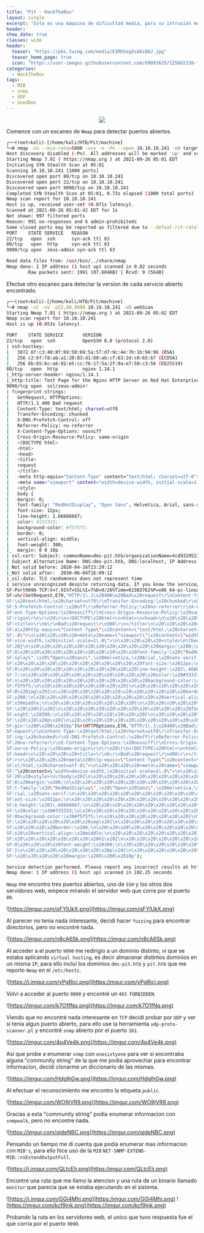 ```yaml
---
title: "Pit - HackTheBox"
layout: single
excerpt: "Esta es una máquina de dificultad media, para su intrusión me aproveché de un MIB por SNMP para enumerar, encontré un usuario y una ruta del servidor web, me reporto un panel de control y accedí con michelle de usuario y contraseña, pude subir una 'webshell' aprovechando un exploit del panel, conseguí escalar privilegios aprovechando un binario que se ejecutaba al escanear SNMP con un MIB."
header:
show_date: true
classes: wide
header:
  teaser: "https://pbs.twimg.com/media/E1Mh5ogXsAAiBAJ.jpg"
  teaser_home_page: true
  icon: "https://user-images.githubusercontent.com/69093629/125662338-fd8b3b19-3a48-4fb0-b07c-86c047265082.png"
categories:
  - HackTheBox
tags:
  - MIB
  - snmp
  - UDP
  - SeedDms
---
```


<p align="center">
<img src="https://pbs.twimg.com/media/E1Mh5ogXsAAiBAJ.jpg">
</p>

Comence con un escaneo de `Nmap` para detectar puertos abiertos.

```bash
┌──(root💀kali)-[/home/kali/HTB/Pit/machine]
└─# nmap -sS --min-rate=5000 -vvv -n -Pn --open 10.10.10.241 -oN targeted
Host discovery disabled (-Pn). All addresses will be marked 'up' and scan times will be slower.
Starting Nmap 7.91 ( https://nmap.org ) at 2021-09-26 05:01 EDT
Initiating SYN Stealth Scan at 05:01
Scanning 10.10.10.241 [1000 ports]
Discovered open port 80/tcp on 10.10.10.241
Discovered open port 22/tcp on 10.10.10.241
Discovered open port 9090/tcp on 10.10.10.241
Completed SYN Stealth Scan at 05:01, 0.73s elapsed (1000 total ports)
Nmap scan report for 10.10.10.241
Host is up, received user-set (0.071s latency).
Scanned at 2021-09-26 05:01:42 EDT for 1s
Not shown: 997 filtered ports
Reason: 991 no-responses and 6 admin-prohibiteds
Some closed ports may be reported as filtered due to --defeat-rst-ratelimit
PORT 	STATE SERVICE	REASON
22/tcp   open  ssh    	syn-ack ttl 63
80/tcp   open  http   	syn-ack ttl 63
9090/tcp open  zeus-admin syn-ack ttl 63

Read data files from: /usr/bin/../share/nmap
Nmap done: 1 IP address (1 host up) scanned in 0.82 seconds
       	Raw packets sent: 1991 (87.604KB) | Rcvd: 9 (564B)
```

Efectue otro escaneo para detectar la version de cada servicio abierto encontrado.

```bash
┌──(root💀kali)-[/home/kali/HTB/Pit/machine]
└─# nmap -sC -sV -p22,80,9090 10.10.10.241 -oN webScan              	 
Starting Nmap 7.91 ( https://nmap.org ) at 2021-09-26 05:02 EDT
Nmap scan report for 10.10.10.241
Host is up (0.053s latency).

PORT 	STATE SERVICE     	VERSION
22/tcp   open  ssh         	OpenSSH 8.0 (protocol 2.0)
| ssh-hostkey:
|   3072 6f:c3:40:8f:69:50:69:5a:57:d7:9c:4e:7b:1b:94:96 (RSA)
|   256 c2:6f:f8:ab:a1:20:83:d1:60:ab:cf:63:2d:c8:65:b7 (ECDSA)
|_  256 6b:65:6c:a6:92:e5:cc:76:17:5a:2f:9a:e7:50:c3:50 (ED25519)
80/tcp   open  http        	nginx 1.14.1
|_http-server-header: nginx/1.14.1
|_http-title: Test Page for the Nginx HTTP Server on Red Hat Enterprise Linux
9090/tcp open  ssl/zeus-admin?
| fingerprint-strings:
|   GetRequest, HTTPOptions:
| 	HTTP/1.1 400 Bad request
| 	Content-Type: text/html; charset=utf8
| 	Transfer-Encoding: chunked
| 	X-DNS-Prefetch-Control: off
| 	Referrer-Policy: no-referrer
| 	X-Content-Type-Options: nosniff
| 	Cross-Origin-Resource-Policy: same-origin
| 	<!DOCTYPE html>
| 	<html>
| 	<head>
| 	<title>
| 	request
| 	</title>
| 	<meta http-equiv="Content-Type" content="text/html; charset=utf-8">
| 	<meta name="viewport" content="width=device-width, initial-scale=1.0">
| 	<style>
| 	body {
| 	margin: 0;
| 	font-family: "RedHatDisplay", "Open Sans", Helvetica, Arial, sans-serif;
| 	font-size: 12px;
| 	line-height: 1.66666667;
| 	color: #333333;
| 	background-color: #f5f5f5;
| 	border: 0;
| 	vertical-align: middle;
| 	font-weight: 300;
|_	margin: 0 0 10p
| ssl-cert: Subject: commonName=dms-pit.htb/organizationName=4cd9329523184b0ea52ba0d20a1a6f92/countryName=US
| Subject Alternative Name: DNS:dms-pit.htb, DNS:localhost, IP Address:127.0.0.1
| Not valid before: 2020-04-16T23:29:12
|_Not valid after:  2030-06-04T16:09:12
|_ssl-date: TLS randomness does not represent time
1 service unrecognized despite returning data. If you know the service/version, please submit the following fingerprint at https://nmap.org/cgi-bin/submit.cgi?new-service :
SF-Port9090-TCP:V=7.91%T=SSL%I=7%D=9/26%Time=61503762%P=x86_64-pc-linux-gn
SF:u%r(GetRequest,E70,"HTTP/1\.1\x20400\x20Bad\x20request\r\nContent-Type:
SF:\x20text/html;\x20charset=utf8\r\nTransfer-Encoding:\x20chunked\r\nX-DN
SF:S-Prefetch-Control:\x20off\r\nReferrer-Policy:\x20no-referrer\r\nX-Cont
SF:ent-Type-Options:\x20nosniff\r\nCross-Origin-Resource-Policy:\x20same-o
SF:rigin\r\n\r\n29\r\n<!DOCTYPE\x20html>\n<html>\n<head>\n\x20\x20\x20\x20
SF:<title>\r\nb\r\nBad\x20request\r\nd08\r\n</title>\n\x20\x20\x20\x20<met
SF:a\x20http-equiv=\"Content-Type\"\x20content=\"text/html;\x20charset=utf
SF:-8\">\n\x20\x20\x20\x20<meta\x20name=\"viewport\"\x20content=\"width=de
SF:vice-width,\x20initial-scale=1\.0\">\n\x20\x20\x20\x20<style>\n\tbody\x
SF:20{\n\x20\x20\x20\x20\x20\x20\x20\x20\x20\x20\x20\x20margin:\x200;\n\x2
SF:0\x20\x20\x20\x20\x20\x20\x20\x20\x20\x20\x20font-family:\x20\"RedHatDi
SF:splay\",\x20\"Open\x20Sans\",\x20Helvetica,\x20Arial,\x20sans-serif;\n\
SF:x20\x20\x20\x20\x20\x20\x20\x20\x20\x20\x20\x20font-size:\x2012px;\n\x2
SF:0\x20\x20\x20\x20\x20\x20\x20\x20\x20\x20\x20line-height:\x201\.6666666
SF:7;\n\x20\x20\x20\x20\x20\x20\x20\x20\x20\x20\x20\x20color:\x20#333333;\
SF:n\x20\x20\x20\x20\x20\x20\x20\x20\x20\x20\x20\x20background-color:\x20#
SF:f5f5f5;\n\x20\x20\x20\x20\x20\x20\x20\x20}\n\x20\x20\x20\x20\x20\x20\x2
SF:0\x20img\x20{\n\x20\x20\x20\x20\x20\x20\x20\x20\x20\x20\x20\x20border:\
SF:x200;\n\x20\x20\x20\x20\x20\x20\x20\x20\x20\x20\x20\x20vertical-align:\
SF:x20middle;\n\x20\x20\x20\x20\x20\x20\x20\x20}\n\x20\x20\x20\x20\x20\x20
SF:\x20\x20h1\x20{\n\x20\x20\x20\x20\x20\x20\x20\x20\x20\x20\x20\x20font-w
SF:eight:\x20300;\n\x20\x20\x20\x20\x20\x20\x20\x20}\n\x20\x20\x20\x20\x20
SF:\x20\x20\x20p\x20{\n\x20\x20\x20\x20\x20\x20\x20\x20\x20\x20\x20\x20mar
SF:gin:\x200\x200\x2010p")%r(HTTPOptions,E70,"HTTP/1\.1\x20400\x20Bad\x20r
SF:equest\r\nContent-Type:\x20text/html;\x20charset=utf8\r\nTransfer-Encod
SF:ing:\x20chunked\r\nX-DNS-Prefetch-Control:\x20off\r\nReferrer-Policy:\x
SF:20no-referrer\r\nX-Content-Type-Options:\x20nosniff\r\nCross-Origin-Res
SF:ource-Policy:\x20same-origin\r\n\r\n29\r\n<!DOCTYPE\x20html>\n<html>\n<
SF:head>\n\x20\x20\x20\x20<title>\r\nb\r\nBad\x20request\r\nd08\r\n</title
SF:>\n\x20\x20\x20\x20<meta\x20http-equiv=\"Content-Type\"\x20content=\"te
SF:xt/html;\x20charset=utf-8\">\n\x20\x20\x20\x20<meta\x20name=\"viewport\
SF:"\x20content=\"width=device-width,\x20initial-scale=1\.0\">\n\x20\x20\x
SF:20\x20<style>\n\tbody\x20{\n\x20\x20\x20\x20\x20\x20\x20\x20\x20\x20\x2
SF:0\x20margin:\x200;\n\x20\x20\x20\x20\x20\x20\x20\x20\x20\x20\x20\x20fon
SF:t-family:\x20\"RedHatDisplay\",\x20\"Open\x20Sans\",\x20Helvetica,\x20A
SF:rial,\x20sans-serif;\n\x20\x20\x20\x20\x20\x20\x20\x20\x20\x20\x20\x20f
SF:ont-size:\x2012px;\n\x20\x20\x20\x20\x20\x20\x20\x20\x20\x20\x20\x20lin
SF:e-height:\x201\.66666667;\n\x20\x20\x20\x20\x20\x20\x20\x20\x20\x20\x20
SF:\x20color:\x20#333333;\n\x20\x20\x20\x20\x20\x20\x20\x20\x20\x20\x20\x2
SF:0background-color:\x20#f5f5f5;\n\x20\x20\x20\x20\x20\x20\x20\x20}\n\x20
SF:\x20\x20\x20\x20\x20\x20\x20img\x20{\n\x20\x20\x20\x20\x20\x20\x20\x20\
SF:x20\x20\x20\x20border:\x200;\n\x20\x20\x20\x20\x20\x20\x20\x20\x20\x20\
SF:x20\x20vertical-align:\x20middle;\n\x20\x20\x20\x20\x20\x20\x20\x20}\n\
SF:x20\x20\x20\x20\x20\x20\x20\x20h1\x20{\n\x20\x20\x20\x20\x20\x20\x20\x2
SF:0\x20\x20\x20\x20font-weight:\x20300;\n\x20\x20\x20\x20\x20\x20\x20\x20
SF:}\n\x20\x20\x20\x20\x20\x20\x20\x20p\x20{\n\x20\x20\x20\x20\x20\x20\x20
SF:\x20\x20\x20\x20\x20margin:\x200\x200\x2010p");

Service detection performed. Please report any incorrect results at https://nmap.org/submit/ .
Nmap done: 1 IP address (1 host up) scanned in 192.25 seconds
```

`Nmap` me encontro tres puertos abiertos, uno de `SSH` y los otros dos servidores web, empece mirando el servidor web que corre por el puerto `80`.

![https://imgur.com/qFYlUkX.png](https://imgur.com/qFYlUkX.png)

Al parecer no tenia nada interesante, decidi hacer `fuzzing` para encontrar directorios, pero no encontré nada.

![https://imgur.com/n8cA6Sk.png](https://imgur.com/n8cA6Sk.png)

Al acceder a el puerto `9090` me redirigio a un dominio distinto, vi que se estaba aplicando `virtual hosting`, es decir almacenar distintos dominios en un misma `IP`, para ello inclui los dominios `dms-pit.htb` y `pit.htb` que me reporto `Nmap` en el `/etc/hosts`.

![https://i.imgur.com/yPgRicj.png](https:/imgur.com/yPgRicj.png)

Volvi a acceder al puerto `9090` y encontré un `403 FORBIDDEN`.

![https://imgur.com/k7O1fNq.png](https://imgur.com/k7O1fNq.png)

Viendo que no encontré nada interesante en `TCP` decidi probar por `UDP` y ver si tenia algun puerto abierto, para ello use la herramienta `udp-proto-scanner.pl` y encontré `snmp` abierto por el puerto `161`.

![https://imgur.com/4p4Ve4k.png](https://imgur.com/4p4Ve4k.png)

Asi que probe a enumerar `snmp` con `onesixtyone` para ver si encontraba alguna "community string" de la que me podia aprovechar para encontrar informacion, decidi clonarme un diccionario de las mismas.

![https://imgur.com/HdglhGw.png](https://imgur.com/HdglhGw.png)

Al efectuar el reconocimiento me encontro la etiqueta `public`.

![https://imgur.com/WO9jVR9.png](https://imgur.com/WO9jVR9.png)

Gracias a esta "community string" podia enumerar informacion con `snmpwalk`, pero no encontre nada.

![https://imgur.com/qjdeNBC.png](https://imgur.com/qjdeNBC.png)

Pensando un tiempo me di cuenta que podia enumerar mas informacion con `MIB's`, para ello hice uso de la `MIB` `NET-SNMP-EXTEND-MIB::nsExtendOutputFull`.

![https://i.imgur.com/QLtcEIr.png](https:/imgur.com/QLtcEIr.png)

Encontre una ruta que me llamo la atencion y una ruta de un binario llamado `monitor` que parecia que se estaba ejecutando en el sistema.

![https://i.imgur.com/GGi4Mhi.png](https:/imgur.com/GGi4Mhi.png)
![https://imgur.com/kcf9jnk.png](https://imgur.com/kcf9jnk.png)

Probando la ruta en los servidores web, el unico que tuvo respuesta fue el que corria por el puerto `9090`.
















